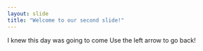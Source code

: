 ```yaml
---
layout: slide
title: "Welcome to our second slide!"
---
```

I knew this day was going to come
Use the left arrow to go back!
